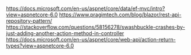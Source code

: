 ﻿https://docs.microsoft.com/en-us/aspnet/core/data/ef-mvc/intro?view=aspnetcore-6.0
https://www.pragimtech.com/blog/blazor/rest-api-repository-pattern/
https://stackoverflow.com/questions/58156278/swashbuckle-crashes-by-just-adding-another-action-method-in-controller
https://docs.microsoft.com/en-us/aspnet/core/web-api/action-return-types?view=aspnetcore-6.0